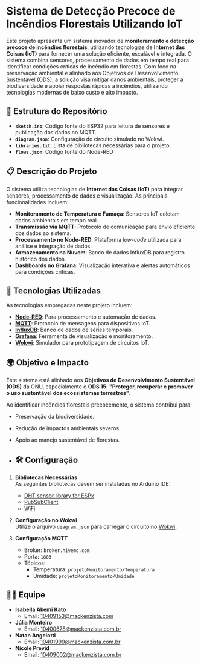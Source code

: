 # Sistema de Detecção Precoce de Incêndios Florestais Utilizando IoT

Este projeto apresenta um sistema inovador de **monitoramento e detecção precoce de incêndios florestais**, utilizando tecnologias de **Internet das Coisas (IoT)** para fornecer uma solução eficiente, escalável e integrada. O sistema combina sensores, processamento de dados em tempo real para identificar condições críticas de incêndio em florestas. Com foco na preservação ambiental e alinhado aos Objetivos de Desenvolvimento Sustentável (ODS), a solução visa mitigar danos ambientais, proteger a biodiversidade e apoiar respostas rápidas a incêndios, utilizando tecnologias modernas de baixo custo e alto impacto.

## 📂 Estrutura do Repositório

- **`sketch.ino`**: Código fonte do ESP32 para leitura de sensores e publicação dos dados no MQTT.
- **`diagram.json`**: Configuração do circuito simulado no Wokwi.
- **`libraries.txt`**: Lista de bibliotecas necessárias para o projeto.
- **`flows.json`**: Código fonte do Node-RED

## 📋 Descrição do Projeto

O sistema utiliza tecnologias de **Internet das Coisas (IoT)** para integrar sensores, processamento de dados e visualização. As principais funcionalidades incluem:

- **Monitoramento de Temperatura e Fumaça**: Sensores IoT coletam dados ambientais em tempo real.
- **Transmissão via MQTT**: Protocolo de comunicação para envio eficiente dos dados ao sistema.
- **Processamento no Node-RED**: Plataforma *low-code* utilizada para análise e integração de dados.
- **Armazenamento na Nuvem**: Banco de dados InfluxDB para registro histórico dos dados.
- **Dashboards no Grafana**: Visualização interativa e alertas automáticos para condições críticas.

## 🚀 Tecnologias Utilizadas

As tecnologias empregadas neste projeto incluem:

- **[Node-RED](https://nodered.org/)**: Para processamento e automação de dados.
- **[MQTT](https://mqtt.org/)**: Protocolo de mensagens para dispositivos IoT.
- **[InfluxDB](https://www.influxdata.com/)**: Banco de dados de séries temporais.
- **[Grafana](https://grafana.com/)**: Ferramenta de visualização e monitoramento.
- **[Wokwi](https://wokwi.com/)**: Simulador para prototipagem de circuitos IoT.

## 🌍 Objetivo e Impacto

Este sistema está alinhado aos **Objetivos de Desenvolvimento Sustentável (ODS)** da ONU, especialmente o **ODS 15**: **"Proteger, recuperar e promover o uso sustentável dos ecossistemas terrestres"**. 

Ao identificar incêndios florestais precocemente, o sistema contribui para:

- Preservação da biodiversidade.
- Redução de impactos ambientais severos.
- Apoio ao manejo sustentável de florestas.

- ## 🛠️ Configuração

1. **Bibliotecas Necessárias**  
   As seguintes bibliotecas devem ser instaladas no Arduino IDE:
   - [DHT sensor library for ESPx](https://www.arduinolibraries.info/libraries/dht-sensor-library-for-es-px)
   - [PubSubClient](https://www.arduinolibraries.info/libraries/pub-sub-client)
   - [WiFi](https://www.arduinolibraries.info/libraries/wi-fi)

2. **Configuração no Wokwi**  
   Utilize o arquivo `diagram.json` para carregar o circuito no [Wokwi](https://wokwi.com).

3. **Configuração MQTT**  
   - Broker: `broker.hivemq.com`  
   - Porta: `1883`  
   - Tópicos:
     - Temperatura: `projetoMonitoramento/Temperatura`
     - Umidade: `projetoMonitoramento/Umidade`

## 👩‍💻 Equipe

- **Isabella Akemi Kato**  
  - Email: [10409153@mackenzista.com](mailto:10409153@mackenzista.com)
- **Júlia Monteiro**  
  - Email: [10400678@mackenzista.com.br](mailto:10400678@mackenzista.com.br)
- **Natan Angelotti**  
  - Email: [10401990@mackenzista.com.br](mailto:10401990@mackenzista.com.br)
- **Nicole Previd**  
  - Email: [10409002@mackenzista.com.br](mailto:10409002@mackenzista.com.br)

